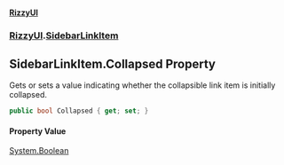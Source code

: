 #### [RizzyUI](index 'index')
### [RizzyUI](RizzyUI 'RizzyUI').[SidebarLinkItem](RizzyUI.SidebarLinkItem 'RizzyUI.SidebarLinkItem')

## SidebarLinkItem.Collapsed Property

Gets or sets a value indicating whether the collapsible link item is initially collapsed.

```csharp
public bool Collapsed { get; set; }
```

#### Property Value
[System.Boolean](https://docs.microsoft.com/en-us/dotnet/api/System.Boolean 'System.Boolean')